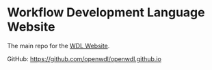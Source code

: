 # Workflow Development Language Website

The main repo for the [WDL Website](https://openwdl.org/).

GitHub: https://github.com/openwdl/openwdl.github.io

